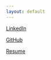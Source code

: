 ```yaml
---
layout: default
---
```


[LinkedIn]([linkedin.com](https://www.linkedin.com/in/adam-tkoy/))

[GitHub](https://adamtkoy.github.io/)

[Resume](./resume.pdf)
